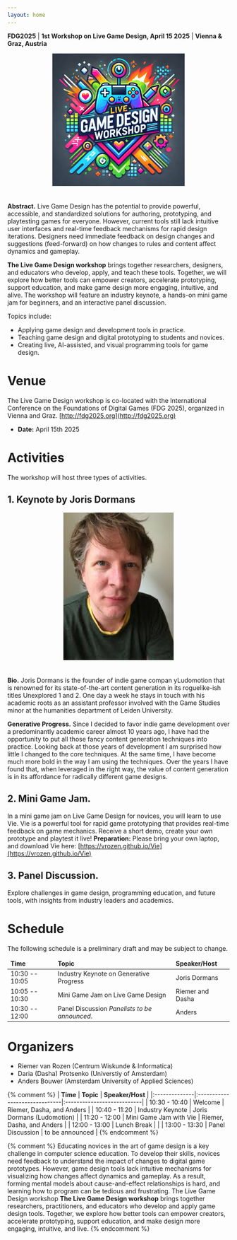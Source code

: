 ```yaml
---
layout: home
---
```


<style>
td, th, table {
   border: none!important;
}
</style>
**FDG2025** | **1st Workshop on Live Game Design, April 15 2025** | **Vienna & Graz, Austria**

<div style="text-align: center; padding-bottom:20px;">
<img src="/assets/logo_colors.webp" style="width: 300px;">
</div>

**Abstract.** Live Game Design has the potential to provide powerful, accessible, and standardized solutions for authoring, prototyping, and playtesting games for everyone. However, current tools still lack intuitive user interfaces and real-time feedback mechanisms for rapid design iterations. Designers need immediate feedback on design changes and suggestions (feed-forward) on how changes to rules and content affect dynamics and gameplay. 

**The Live Game Design workshop** brings together researchers, designers, and educators who develop, apply, and teach these tools. Together, we will explore how better tools can empower creators, accelerate prototyping, support education, and make game design more engaging, intuitive, and alive. The workshop will feature an industry keynote, a hands-on mini game jam for beginners, and an interactive panel discussion.

Topics include:
* Applying game design and development tools in practice.
* Teaching game design and digital prototyping to students and novices.
* Creating live, AI-assisted, and visual programming tools for game design.

# Venue
The Live Game Design workshop is co-located with the International Conference on the Foundations of Digital Games (FDG 2025), organized in Vienna and Graz. [http://fdg2025.org](http://fdg2025.org)
* **Date:** April 15th 2025

# Activities
The workshop will host three types of activities.

## 1. **Keynote by Joris Dormans**

<div style="text-align: center; padding-bottom:20px;">
<img src="/assets/Joris_Dormans.jpg" style="width: 250px;">
</div>

**Bio.** Joris Dormans is the founder of indie game compan yLudomotion that is renowned for its state-of-the-art content generation in its roguelike-ish titles Unexplored 1 and 2. One day a week he stays in touch with his academic roots as an assistant professor involved with the Game Studies minor at the humanities department of Leiden University. 

**Generative Progress.** Since I decided to favor indie game development over a predominantly academic career almost 10 years ago, I have had the opportunity to put all those fancy content generation techniques into practice. Looking back at those years of development I am surprised how little I changed to the core techniques. At the same time, I have become much more bold in the way I am using the techniques. Over the years I have found that, when leveraged in the right way, the value of content generation is in its affordance for radically different game designs.

## 2. **Mini Game Jam.**
In a mini game jam on Live Game Design for novices, you will learn to use Vie.
Vie is a powerful tool for rapid game prototyping
that provides real-time feedback on game mechanics.
Receive a short demo, create your own prototype and playtest it live!
**Preparation:** Please bring your own laptop, and download Vie here:
[https://vrozen.github.io/Vie](https://vrozen.github.io/Vie)

## 3. **Panel Discussion.**
Explore challenges in game design, programming education, and future tools, 
with insights from industry leaders and academics.

# Schedule
The following schedule is a preliminary draft and may be subject to change.

| **Time**       | **Topic**                                      | **Speaker/Host** |
|:---------------|:-----------------------------------------------|:-----------------|
| 10:30 -- 10:05 | Industry Keynote on Generative Progress        | Joris Dormans    |
| 10:05 -- 10:30 | Mini Game Jam on Live Game Design              | Riemer and Dasha |
| 10:30 -- 12:00 | Panel Discussion *Panelists to be announced*.  | Anders           |

# Organizers
* Riemer van Rozen (Centrum Wiskunde & Informatica)
* Daria (Dasha) Protsenko (Universtiy of Amsterdam)
* Anders Bouwer (Amsterdam University of Applied Sciences)



{% comment %} 
| **Time**      | **Topic**                     | **Speaker/Host**           |
|:--------------|:------------------------------|:---------------------------|
| 10:30 - 10:40 | Welcome                       | Riemer, Dasha, and Anders  |
| 10:40 - 11:20 | Industry Keynote              | Joris Dormans (Ludomotion) |
| 11:20 - 12:00 | Mini Game Jam with Vie        | Riemer, Dasha, and Anders  |
| 12:00 - 13:00 | Lunch Break                   |                            |
| 13:00 - 13:30 | Panel Discussion              | to be announced            |
{% endcomment %}



{% comment %} 
Educating novices in the art of game design is a key challenge in computer science education. To develop their skills, novices need feedback to understand the impact of changes to digital game prototypes. However, game design tools lack intuitive mechanisms for visualizing how changes affect dynamics and gameplay. As a result, forming mental models about cause-and-effect relationships is hard, and learning how to program can be tedious and frustrating. The Live Game Design workshop 
**The Live Game Design workshop** brings together researchers, practitioners, and educators who develop and apply game design tools. Together, we explore how better tools can empower creators, accelerate prototyping, support education, and make design more engaging, intuitive, and live.
{% endcomment %}